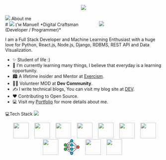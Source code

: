 </h3>
<p align="center">
  <a href="https://github.com/CodeWhiteWeb/CodeWhiteWeb"><img src="https://readme-typing-svg.herokuapp.com?color=%2336BCF7&center=true&vCenter=true&lines=Hi+%2C+welcome+to+my+Github;I+am+Manuel+Moreno;Data+science;%3C3"></a>
</p>
<!--About me icono-->
<picture><img src = "https://github.com/7oSkaaa/7oSkaaa/blob/main/Images/about_me.gif?raw=true" width = 50px></picture> About me

<!--Night Owl image-->
<div>
  <img align="right" width="40%" src="https://owlbertsio-resized.s3.amazonaws.com/Popper.psd.full.png">
</div>
<!--Header Name-->
# <img src="https://emojis.slackmojis.com/emojis/images/1531849430/4246/blob-sunglasses.gif?1531849430" width="30"/> ɪ'ᴍ Manuel! 
*Digital Craftsman (Developer / Programmer)*
<br /> 

<p align="left">I am a Full Stack Developer and Machine Learning Enthusiast with a huge love for Python, React.js, Node.js, Django, RDBMS, REST API and Data Visualization. </p>

- ✨ Student of life :)
- 🌱 I’m currently learning many things, I believe that everyday is a learning opportunity.
- 🏙 A lifetime insider and Mentor at [Exercism](https://exercism.org/profiles/Kiran1689).
- 💁‍♂️ Volunteer MOD at **Dev Community**.
- ✍ I write technical blogs, You can visit my blog site at [DEV](https://dev.to/dev_kiran).
- ❤ Contributing to Open Source.
- 💻 Visit my [Portfolio](https://kiran1689.github.io) for more details about me.


💻Tech Stack <img src = "https://media2.giphy.com/media/QssGEmpkyEOhBCb7e1/giphy.gif?cid=ecf05e47a0n3gi1bfqntqmob8g9aid1oyj2wr3ds3mg700bl&rid=giphy.gif" width = 32px> 

<p align="center">
  <code> <img height="50" src="https://cdn.jsdelivr.net/gh/devicons/devicon@latest/icons/python/python-original.svg" width="50" height="50"> </code>
  <code> <img height="50" src="https://cdn.jsdelivr.net/gh/devicons/devicon@latest/icons/azuresqldatabase/azuresqldatabase-original.svg" width="50" height="50"> </code>
  <code> <img height="50" src="https://cdn.jsdelivr.net/gh/devicons/devicon@latest/icons/mysql/mysql-original-wordmark.svg" width="50" height="50"> </code>
  <code> <img height="50" src="https://cdn.jsdelivr.net/gh/devicons/devicon@latest/icons/pandas/pandas-original.svg" width="50" height="50"> </code>
  <code> <img height="50" src="https://cdn.jsdelivr.net/gh/devicons/devicon@latest/icons/numpy/numpy-original.svg" width="50" height="50"> </code>
  <code> <img height="50" src="https://cdn.jsdelivr.net/gh/devicons/devicon@latest/icons/matplotlib/matplotlib-original.svg"  width="50" height="50"> </code>
  <code> <img height="50" src="https://cdn.jsdelivr.net/gh/devicons/devicon@latest/icons/scikitlearn/scikitlearn-original.svg" width="50" height="50"> </code>
  <code> <img height="50" src="https://github.com/gilbarbara/logos/raw/main/logos/seaborn-icon.svg" width="50" height="50"> </code>
  <code> <img height="50" src="https://github.com/tovacinni/cv-gfx-ml-icons/raw/main/neuralnetwork.svg" width="50" height="50"> </code>
  <code> <img height="50" src="https://cdn.jsdelivr.net/gh/devicons/devicon@latest/icons/jupyter/jupyter-original-wordmark.svg" width="50" height="50"> </code>
  <code> <img height="50" src="https://img.icons8.com/color/48/power-bi.png" width="50" height="50"> </code>
 </p>
